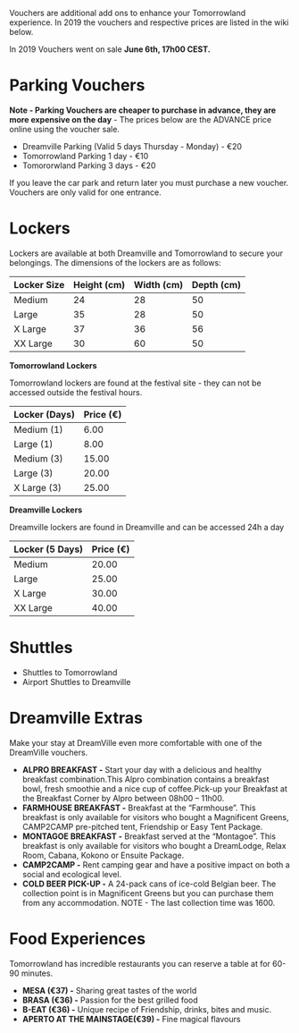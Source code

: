 Vouchers are additional add ons to enhance your Tomorrowland experience. In 2019 the vouchers and respective prices are listed in the wiki below.

In 2019 Vouchers went on sale **June 6th, 17h00 CEST.** 

# Parking Vouchers

**Note - Parking Vouchers are cheaper to purchase in advance, they are more expensive on the day** - The prices below are the ADVANCE price online using the voucher sale.

* Dreamville Parking (Valid 5 days Thursday - Monday) - €20
* Tomorrowland Parking 1 day - €10
* Tomororwland Parking 3 days - €20

If you leave the car park and return later you must purchase a new voucher. Vouchers are only valid for one entrance.

# Lockers

Lockers are available at both Dreamville and Tomorrowland to secure your belongings. The dimensions of the lockers are as follows:

| Locker Size | Height (cm) | Width (cm) | Depth (cm) |
|-------------|-------------|------------|------------|
| Medium      | 24          | 28         | 50         |
| Large       | 35          | 28         | 50         |
| X Large     | 37          | 36         | 56         |
| XX Large    | 30          | 60         | 50         |


**Tomorrowland Lockers** 

Tomorrowland lockers are found at the festival site - they can not be accessed outside the festival hours.

| Locker (Days) | Price (€) |
|---------------|-----------|
| Medium (1)    | 6.00      |
| Large (1)     | 8.00      |
| Medium (3)    | 15.00     |
| Large (3)     | 20.00     |
| X Large (3)   | 25.00     |

**Dreamville Lockers**

Dreamville lockers are found in Dreamville and can be accessed 24h a day

| Locker (5 Days) | Price (€) |
|-----------------|-----------|
| Medium          | 20.00     |
| Large           | 25.00     |
| X Large         | 30.00     |
| XX Large        | 40.00     |

# Shuttles

* Shuttles to Tomorrowland
* Airport Shuttles to Dreamville

# Dreamville Extras

Make your stay at DreamVille even more comfortable with one of the DreamVille vouchers.

* **ALPRO BREAKFAST -** Start your day with a delicious and healthy breakfast combination.This Alpro combination contains a breakfast bowl, fresh smoothie and a nice cup of coffee.Pick-up your Breakfast at the Breakfast Corner by Alpro between 08h00 – 11h00.
* **FARMHOUSE BREAKFAST -** Breakfast at the “Farmhouse”. This breakfast is only available for visitors who bought a Magnificent Greens, CAMP2CAMP pre-pitched tent, Friendship or Easy Tent Package.
* **MONTAGOE BREAKFAST -** Breakfast served at the “Montagoe”. This breakfast is only available for visitors who bought a DreamLodge, Relax Room, Cabana, Kokono or Ensuite Package.
* **CAMP2CAMP -** Rent camping gear and have a positive impact on both a social and ecological level. 
* **COLD BEER PICK-UP -** A 24-pack cans of ice-cold Belgian beer. The collection point is in Magnificent Greens but you can purchase them from any accommodation. NOTE - The last collection time was 1600.

# Food Experiences

Tomorrowland has incredible restaurants you can reserve a table at for 60-90 minutes.

* **MESA (€37) -** Sharing great tastes of the world
* **BRASA (€36) -** Passion for the best grilled food
* **B-EAT (€36) -** Unique recipe of Friendship, drinks, bites and music.
* **APERTO AT THE MAINSTAGE(€39) -** Fine magical flavours 